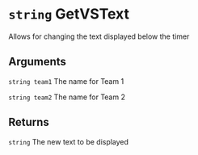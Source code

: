 # `string` GetVSText

Allows for changing the text displayed below the timer

## Arguments
`string team1` The name for Team 1

`string team2` The name for Team 2

## Returns
`string` The new text to be displayed